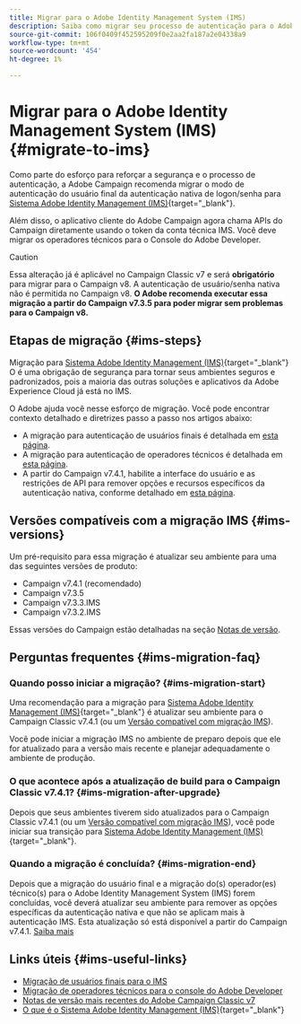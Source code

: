 ```yaml
---
title: Migrar para o Adobe Identity Management System (IMS)
description: Saiba como migrar seu processo de autenticação para o Adobe Identity Management System (IMS)
source-git-commit: 106f0409f452595209f0e2aa2fa187a2e04338a9
workflow-type: tm+mt
source-wordcount: '454'
ht-degree: 1%

---
```


# Migrar para o Adobe Identity Management System (IMS) {#migrate-to-ims}

Como parte do esforço para reforçar a segurança e o processo de autenticação, a Adobe Campaign recomenda migrar o modo de autenticação do usuário final da autenticação nativa de logon/senha para [Sistema Adobe Identity Management (IMS)](https://helpx.adobe.com/br/enterprise/using/identity.html){target="_blank"}.

Além disso, o aplicativo cliente do Adobe Campaign agora chama APIs do Campaign diretamente usando o token da conta técnica IMS. Você deve migrar os operadores técnicos para o Console do Adobe Developer.

>[!CAUTION]
>
>Essa alteração já é aplicável no Campaign Classic v7 e será **obrigatório** para migrar para o Campaign v8. A autenticação de usuário/senha nativa não é permitida no Campaign v8. **O Adobe recomenda executar essa migração a partir do Campaign v7.3.5 para poder migrar sem problemas para o Campaign v8.**
>

## Etapas de migração {#ims-steps}

Migração para [Sistema Adobe Identity Management (IMS)](https://helpx.adobe.com/br/enterprise/using/identity.html){target="_blank"} O é uma obrigação de segurança para tornar seus ambientes seguros e padronizados, pois a maioria das outras soluções e aplicativos da Adobe Experience Cloud já está no IMS.

O Adobe ajuda você nesse esforço de migração. Você pode encontrar contexto detalhado e diretrizes passo a passo nos artigos abaixo:

* A migração para autenticação de usuários finais é detalhada em [esta página](migrate-users-to-ims.md).
* A migração para autenticação de operadores técnicos é detalhada em [esta página](ims-migration.md).
* A partir do Campaign v7.4.1, habilite a interface do usuário e as restrições de API para remover opções e recursos específicos da autenticação nativa, conforme detalhado em [esta página](impact-ims-migration.md).


## Versões compatíveis com a migração IMS {#ims-versions}

Um pré-requisito para essa migração é atualizar seu ambiente para uma das seguintes versões de produto:

* Campaign v7.4.1 (recomendado)
* Campaign v7.3.5
* Campaign v7.3.3.IMS
* Campaign v7.3.2.IMS

Essas versões do Campaign estão detalhadas na seção [Notas de versão](../../rn/using/latest-release.md).

## Perguntas frequentes {#ims-migration-faq}

### Quando posso iniciar a migração? {#ims-migration-start}

Uma recomendação para a migração para [Sistema Adobe Identity Management (IMS)](https://helpx.adobe.com/br/enterprise/using/identity.html){target="_blank"} é atualizar seu ambiente para o Campaign Classic v7.4.1 (ou um [Versão compatível com migração IMS](#ims-versions)).

Você pode iniciar a migração IMS no ambiente de preparo depois que ele for atualizado para a versão mais recente e planejar adequadamente o ambiente de produção.

### O que acontece após a atualização de build para o Campaign Classic v7.4.1? {#ims-migration-after-upgrade}

Depois que seus ambientes tiverem sido atualizados para o Campaign Classic v7.4.1 (ou um [Versão compatível com migração IMS](#ims-versions)), você pode iniciar sua transição para [Sistema Adobe Identity Management (IMS)](https://helpx.adobe.com/br/enterprise/using/identity.html){target="_blank"}.

### Quando a migração é concluída? {#ims-migration-end}

Depois que a migração do usuário final e a migração do(s) operador(es) técnico(s) para o Adobe Identity Management System (IMS) forem concluídas, você deverá atualizar seu ambiente para remover as opções específicas da autenticação nativa e que não se aplicam mais à autenticação IMS. Esta atualização só está disponível a partir do Campaign v7.4.1. [Saiba mais](impact-ims-migration.md)



## Links úteis {#ims-useful-links}

* [Migração de usuários finais para o IMS](migrate-users-to-ims.md)
* [Migração de operadores técnicos para o console do Adobe Developer](ims-migration.md)
* [Notas de versão mais recentes do Adobe Campaign Classic v7](../../rn/using/latest-release.md)
* [O que é o Sistema Adobe Identity Management (IMS)](https://helpx.adobe.com/br/enterprise/using/identity.html){target="_blank"}
